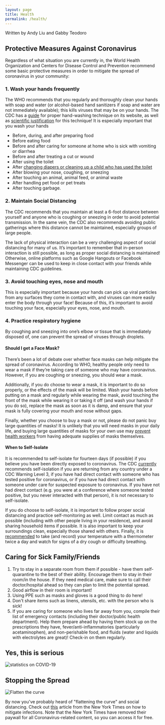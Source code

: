```yaml
---
layout: page
title: Health
permalink: /health/
---
```


Written by Andy Liu and Gabby Teodoro

## Protective Measures Against Coronavirus
Regardless of what situation you are currently in, the World Health Organization and Centers for Disease Control and Prevention recommend some basic protective measures in order to mitigate the spread of coronavirus in your community:

### 1. Wash your hands frequently
The WHO recommends that you regularly and thoroughly clean your hands with soap and water (or alcohol-based hand sanitizers if soap and water are not immediately available); this kills viruses that may be on your hands. The CDC has a [guide](https://www.cdc.gov/healthywater/hygiene/hand/handwashing.html) for proper hand-washing technique on its website, as well as [scientific justification](https://www.cdc.gov/handwashing/show-me-the-science-handwashing.html) for this technique! It is especially important that you wash your hands
* Before, during, and after preparing food
* Before eating food
* Before and after caring for someone at home who is sick with vomiting or diarrhea
* Before and after treating a cut or wound
* After using the toilet
* After [changing diapers or cleaning up a child who has used the toilet](https://www.cdc.gov/healthywater/hygiene/diapering/index.html)
* After blowing your nose, coughing, or sneezing
* After touching an animal, animal feed, or animal waste
* After handling pet food or pet treats
* After touching garbage.

### 2. Maintain Social Distancing
The CDC recommends that you maintain at least a 6-foot distance between yourself and anyone who is coughing or sneezing in order to avoid potential transmission. In the same vein, the CDC also recommends avoiding public gatherings where this distance cannot be maintained, especially groups of large people.

The lack of physical interaction can be a very challenging aspect of social distancing for many of us. It’s important to remember that in-person interaction is still possible, as long as proper social distancing is maintained! Otherwise, online platforms such as Google Hangouts or Facebook Messenger can be used to keep in close contact with your friends while maintaining CDC guidelines. 

### 3. Avoid touching eyes, nose and mouth
This is especially important because your hands can pick up viral particles from any surfaces they come in contact with, and viruses can more easily enter the body through your face! Because of this, it’s important to avoid touching your face, especially your eyes, nose, and mouth.

### 4. Practice respiratory hygiene
By coughing and sneezing into one’s elbow or tissue that is immediately disposed of, one can prevent the spread of viruses through droplets.

#### Should I get a Face Mask?
There’s been a lot of debate over whether face masks can help mitigate the spread of coronavirus. According to WHO, healthy people only need to wear a mask if they’re taking care of someone who may have coronavirus. However, if you are coughing or sneezing, you should wear a mask. 

Additionally, if you do choose to wear a mask, it is important to do so properly, or the effects of the mask will be limited. Wash your hands before putting on a mask and regularly while wearing the mask, avoid touching the front of the mask while wearing it or taking it off (and wash your hands if you do so), replace the mask as soon as it is damp, and ensure that your mask is fully covering your mouth and nose without gaps. 

Finally, whether you choose to buy a mask or not, please do not panic buy large quantities of masks! It is unlikely that you will need masks in your daily life, and buying large quantities of masks for your own use may [prevent health workers](https://www.nbcconnecticut.com/news/national-international/panic-buying-of-face-masks-is-unwarranted-and-could-pose-risks-for-health-workers-experts-say/2217892/) from having adequate supplies of masks themselves. 

#### When to Self-Isolate
It is recommended to self-isolate for fourteen days (if possible) if you believe you have been directly exposed to coronavirus. The CDC [currently](https://www.northwestern.edu/coronavirus-covid-19-updates/self-isolation/) recommends self-isolation if you are returning from any country under a CDC Warning Level 3, if you have had direct contact with someone who has tested positive for coronavirus, or if you have had direct contact with someone under care for suspected exposure to coronavirus. If you have not had direct contact (e.g. you were at a conference where someone tested positive, but you never interacted with that person), it is not necessary to self-isolate.

If you do choose to self-isolate, it is important to follow proper social distancing and practice self-monitoring as well. Limit contact as much as possible (including with other people living in your residence), and avoid sharing household items if possible. It is also important to keep your surroundings clean, especially those shared with others. Finally, it is [recommended](https://www.dhhs.nh.gov/dphs/cdcs/documents/self-quarantine-covid.pdf) to take (and record) your temperature with a thermometer twice a day and watch for signs of a dry cough or difficulty breathing. 

## Caring for Sick Family/Friends
1. Try to stay in a separate room from them if possible - have them self-quarantine to the best of their ability. Encourage them to stay in their room/in the house. If they need medical care, make sure to call their doctor/hospital ahead so they can plan to limit the potential spread. 
2. Good airflow in their room is important! 
3. Using PPE such as masks and gloves is a good thing to do here! 
4. Don't share items such as linens, utensils, etc. with the person who is sick! 
5. If you are caring for someone who lives far away from you, compile their list of emergency contacts (including their doctor/public health department). Help them prepare ahead by having them stock up on the prescriptions they have, fever/anti-inflammatories (particularly acetaminophen), and non-perishable food, and fluids (water and liquids with electrolytes are great)! Check-in on them regularly. 

## Yes, this is serious
![statistics on COVID-19](https://cdn.vox-cdn.com/thumbor/FbCTVzCpn6-XmSq2j2rwJ-FxhOM=/0x0:1941x1941/1320x0/filters:focal(0x0:1941x1941):no_upscale()/cdn.vox-cdn.com/uploads/chorus_asset/file/19816388/flu_covid_comparison_1_high_res.jpg)

## Stopping the Spread
![Flatten the curve](https://static01.nyt.com/images/2020/03/11/science/11SCI-VIRUS-CURVE1/11SCI-VIRUS-TRACKER1-jumbo.jpg?quality=90&auto=webp)

By now you've probably heard of "flattening the curve" and social distancing. Check out [this](https://www.nytimes.com/2020/03/11/science/coronavirus-curve-mitigation-infection.html) article from the New York Times on how to mitigate infections. Note that the New York Times have removed their paywall for all Coronavirus-related content, so you can access it for free.
